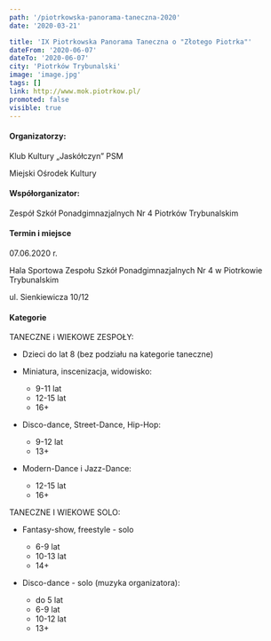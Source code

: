 ```yaml
---
path: '/piotrkowska-panorama-taneczna-2020'
date: '2020-03-21'

title: 'IX Piotrkowska Panorama Taneczna o "Złotego Piotrka"'
dateFrom: '2020-06-07'
dateTo: '2020-06-07'
city: 'Piotrków Trybunalski'
image: 'image.jpg'
tags: []
link: http://www.mok.piotrkow.pl/
promoted: false
visible: true
---
```

#### Organizatorzy:
Klub Kultury „Jaskółczyn” PSM

Miejski Ośrodek Kultury

#### Współorganizator:
Zespół Szkół Ponadgimnazjalnych Nr 4 Piotrków Trybunalskim

#### Termin i miejsce
07.06.2020 r.

Hala Sportowa Zespołu Szkół Ponadgimnazjalnych Nr 4 w Piotrkowie Trybunalskim

ul. Sienkiewicza 10/12

#### Kategorie
TANECZNE i  WIEKOWE ZESPOŁY:
- Dzieci do lat 8 (bez podziału na kategorie taneczne)
- Miniatura, inscenizacja, widowisko:         
    - 9-11 lat
    - 12-15 lat
    - 16+
 
- Disco-dance, Street-Dance, Hip-Hop:
    - 9-12 lat
    - 13+

- Modern-Dance i Jazz-Dance:                     
    - 12-15 lat
    - 16+

TANECZNE I WIEKOWE  SOLO:
- Fantasy-show, freestyle - solo
    - 6-9 lat
    - 10-13 lat
    - 14+

- Disco-dance - solo (muzyka organizatora):
    - do 5 lat
    - 6-9 lat
    - 10-12 lat
    - 13+